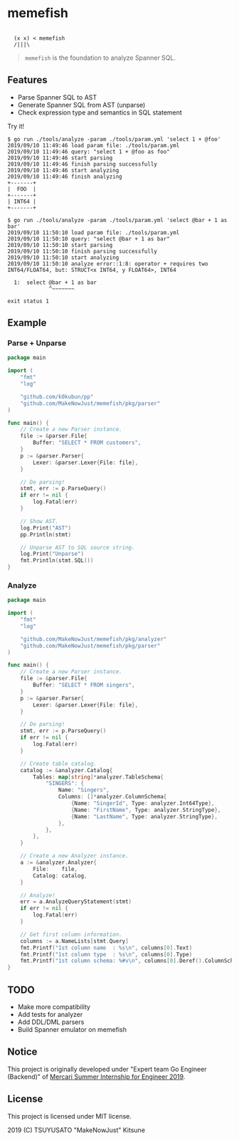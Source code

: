 # memefish

```

  (x x) < memefish
  /|||\

```

> `memefish` is the foundation to analyze Spanner SQL.

## Features

- Parse Spanner SQL to AST
- Generate Spanner SQL from AST (unparse)
- Check expression type and semantics in SQL statement

Try it!

```console
$ go run ./tools/analyze -param ./tools/param.yml 'select 1 + @foo'
2019/09/10 11:49:46 load param file: ./tools/param.yml
2019/09/10 11:49:46 query: "select 1 + @foo as foo"
2019/09/10 11:49:46 start parsing
2019/09/10 11:49:46 finish parsing successfully
2019/09/10 11:49:46 start analyzing
2019/09/10 11:49:46 finish analyzing
+-------+
|  FOO  |
+-------+
| INT64 |
+-------+

$ go run ./tools/analyze -param ./tools/param.yml 'select @bar + 1 as bar'
2019/09/10 11:50:10 load param file: ./tools/param.yml
2019/09/10 11:50:10 query: "select @bar + 1 as bar"
2019/09/10 11:50:10 start parsing
2019/09/10 11:50:10 finish parsing successfully
2019/09/10 11:50:10 start analyzing
2019/09/10 11:50:10 analyze error::1:8: operator + requires two INT64/FLOAT64, but: STRUCT<x INT64, y FLOAT64>, INT64

  1:  select @bar + 1 as bar
             ^~~~~~~~

exit status 1
```

## Example

### Parse + Unparse

```go
package main

import (
	"fmt"
	"log"

	"github.com/k0kubun/pp"
	"github.com/MakeNowJust/memefish/pkg/parser"
)

func main() {
	// Create a new Parser instance.
	file := &parser.File{
		Buffer: "SELECT * FROM customers",
	}
	p := &parser.Parser{
		Lexer: &parser.Lexer{File: file},
	}

	// Do parsing!
	stmt, err := p.ParseQuery()
	if err != nil {
		log.Fatal(err)
	}

	// Show AST.
	log.Print("AST")
	pp.Println(stmt)

	// Unparse AST to SQL source string.
	log.Print("Unparse")
	fmt.Println(stmt.SQL())
}
```

### Analyze

```go
package main

import (
	"fmt"
	"log"

	"github.com/MakeNowJust/memefish/pkg/analyzer"
	"github.com/MakeNowJust/memefish/pkg/parser"
)

func main() {
	// Create a new Parser instance.
	file := &parser.File{
		Buffer: "SELECT * FROM singers",
	}
	p := &parser.Parser{
		Lexer: &parser.Lexer{File: file},
	}

	// Do parsing!
	stmt, err := p.ParseQuery()
	if err != nil {
		log.Fatal(err)
	}

	// Create table catalog.
	catalog := &analyzer.Catalog{
		Tables: map[string]*analyzer.TableSchema{
			"SINGERS": {
				Name: "Singers",
				Columns: []*analyzer.ColumnSchema{
					{Name: "SingerId", Type: analyzer.Int64Type},
					{Name: "FirstName", Type: analyzer.StringType},
					{Name: "LastName", Type: analyzer.StringType},
				},
			},
		},
	}

	// Create a new Analyzer instance.
	a := &analyzer.Analyzer{
		File:    file,
		Catalog: catalog,
	}

	// Analyze!
	err = a.AnalyzeQueryStatement(stmt)
	if err != nil {
		log.Fatal(err)
	}

	// Get first column information.
	columns := a.NameLists[stmt.Query]
	fmt.Printf("1st column name  : %s\n", columns[0].Text)
	fmt.Printf("1st column type  : %s\n", columns[0].Type)
	fmt.Printf("1st column schema: %#v\n", columns[0].Deref().ColumnSchema) // == catalog.Tables["SINGERS"].Columns[0]
}
```

## TODO

- Make more compatibility
- Add tests for analyzer
- Add DDL/DML parsers
- Build Spanner emulator on memefish

## Notice

This project is originally developed under "Expert team Go Engineer (Backend)" of [Mercari Summer Internship for Engineer 2019](https://mercan.mercari.com/articles/13497/).

## License

This project is licensed under MIT license.

2019 (C) TSUYUSATO "MakeNowJust" Kitsune
